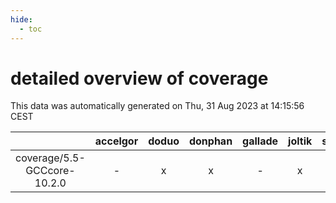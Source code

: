 ```yaml
---
hide:
  - toc
---
```


detailed overview of coverage
=============================


This data was automatically generated on Thu, 31 Aug 2023 at 14:15:56 CEST  

| |accelgor|doduo|donphan|gallade|joltik|skitty|swalot|victini|
| :---: | :---: | :---: | :---: | :---: | :---: | :---: | :---: | :---: |
|coverage/5.5-GCCcore-10.2.0|-|x|x|-|x|x|x|x|
